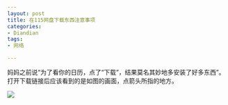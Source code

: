 ```yaml
---
layout: post
title: 在115网盘下载东西注意事项
categories:
- Diandian
tags:
- 网络

---
```

<p>妈妈之前说“为了看你的日历，点了“下载”，结果莫名其妙地多安装了好多东西”。打开下载链接后应该看到的是如图的画面，点箭头所指的地方。</p>
<p><img src="http://m3.img.srcdd.com/farm5/d/2012/0627/10/4D6798CD99DF39DDC1BA8BAAFBD01282_B500_900_500_267.PNG" /><br /></p>
<p></p>